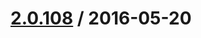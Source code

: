 [2.0.108](/http://github.corp.ebay.com/ecg-global/bolt-2dot0-frontend/compare/2.0.107...v2.0.108) / 2016-05-20
===================



